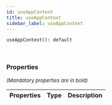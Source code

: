 ```yaml
---
id: useAppContext
title: useAppContext
sidebar_label: useAppContext
---
```


```tsx
useAppContext(): default
```
<br/>



### Properties

<font size="2"><i>(Mandatory properties are in bold)</i></font>

| Properties | Type | Description |
| --------- | ---- | ----------- |
